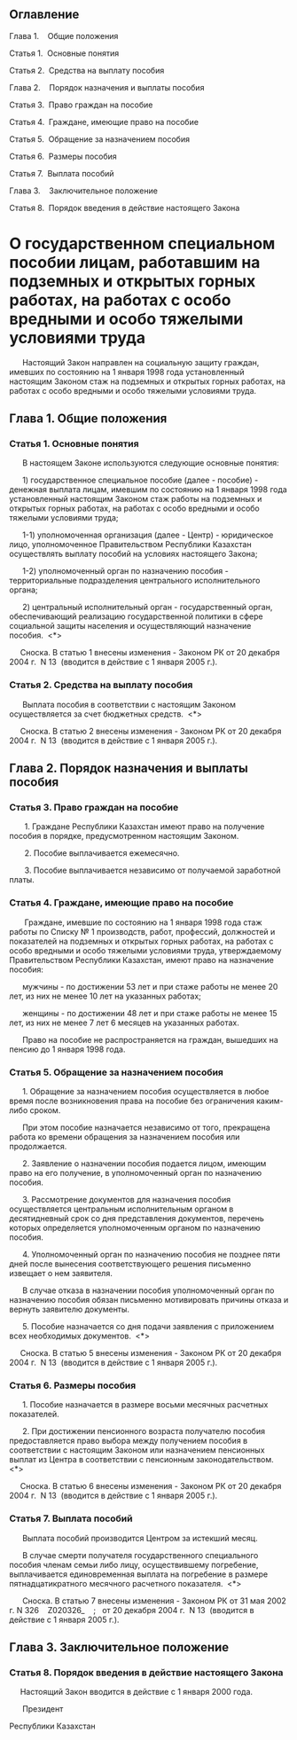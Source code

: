 ## Оглавление

Глава 1.    Общие положения

Статья 1.  Основные понятия

Статья 2.  Средства на выплату пособия

Глава 2.    Порядок назначения и выплаты пособия

Статья 3.  Право граждан на пособие

Статья 4.  Граждане, имеющие право на пособие

Статья 5.  Обращение за назначением пособия

Статья 6.  Размеры пособия

Статья 7.  Выплата пособий

Глава 3.    Заключительное положение

Статья 8.  Порядок введения в действие настоящего Закона

# О государственном специальном пособии лицам, работавшим на подземных и открытых горных работах, на работах с особо вредными и особо тяжелыми условиями труда

      Настоящий Закон направлен на социальную защиту граждан, имевших по состоянию на 1 января 1998 года установленный настоящим Законом стаж на подземных и открытых горных работах, на работах с особо вредными и особо тяжелыми условиями труда.

## Глава 1. Общие положения

### Статья 1. Основные понятия

      В настоящем Законе используются следующие основные понятия:

      1) государственное специальное пособие (далее - пособие) - денежная выплата лицам, имевшим по состоянию на 1 января 1998 года установленный настоящим Законом стаж работы на подземных и открытых горных работах, на работах с особо вредными и особо тяжелыми условиями труда;

      1-1) уполномоченная организация (далее - Центр) - юридическое лицо, уполномоченное Правительством Республики Казахстан осуществлять выплату пособий на условиях настоящего Закона;

      1-2) уполномоченный орган по назначению пособия - территориальные подразделения центрального исполнительного органа;

      2) центральный исполнительный орган - государственный орган, обеспечивающий реализацию государственной политики в сфере социальной защиты населения и осуществляющий назначение пособия.  <*>

     Сноска. В статью 1 внесены изменения - Законом РК от 20 декабря 2004 г.   N 13   (вводится в действие с 1 января 2005 г.).

### Статья 2. Средства на выплату пособия

      Выплата пособия в соответствии с настоящим Законом осуществляется за счет бюджетных средств.  <*>

     Сноска. В статью 2 внесены изменения - Законом РК от 20 декабря 2004 г.   N 13   (вводится в действие с 1 января 2005 г.).

## Глава 2. Порядок назначения и выплаты пособия

### Статья 3. Право граждан на пособие

       1. Граждане Республики Казахстан имеют право на получение пособия в порядке, предусмотренном настоящим Законом.

       2. Пособие выплачивается ежемесячно.

       3. Пособие выплачивается независимо от получаемой заработной платы.

### Статья 4. Граждане, имеющие право на пособие

       Граждане, имевшие по состоянию на 1 января 1998 года стаж работы по Списку № 1 производств, работ, профессий, должностей и показателей на подземных и открытых горных работах, на работах с особо вредными и особо тяжелыми условиями труда, утверждаемому Правительством Республики Казахстан, имеют право на назначение пособия:

      мужчины - по достижении 53 лет и при стаже работы не менее 20 лет, из них не менее 10 лет на указанных работах;

      женщины - по достижении 48 лет и при стаже работы не менее 15 лет, из них не менее 7 лет 6 месяцев на указанных работах.

      Право на пособие не распространяется на граждан, вышедших на пенсию до 1 января 1998 года.

### Статья 5. Обращение за назначением пособия

      1. Обращение за назначением пособия осуществляется в любое время после возникновения права на пособие без ограничения каким-либо сроком.

      При этом пособие назначается независимо от того, прекращена работа ко времени обращения за назначением пособия или продолжается.

      2. Заявление о назначении пособия подается лицом, имеющим право на его получение, в уполномоченный орган по назначению пособия.

      3. Рассмотрение документов для назначения пособия осуществляется центральным исполнительным органом в десятидневный срок со дня представления документов, перечень которых определяется уполномоченным органом по назначению пособия.

      4. Уполномоченный орган по назначению пособия не позднее пяти дней после вынесения соответствующего решения письменно извещает о нем заявителя.

      В случае отказа в назначении пособия уполномоченный орган по назначению пособия обязан письменно мотивировать причины отказа и вернуть заявителю документы.

      5. Пособие назначается со дня подачи заявления с приложением всех необходимых документов.  <*>

     Сноска. В статью 5 внесены изменения - Законом РК от 20 декабря 2004 г.   N 13   (вводится в действие с 1 января 2005 г.).

### Статья 6. Размеры пособия

      1. Пособие назначается в размере восьми месячных расчетных показателей.

      2. При достижении пенсионного возраста получателю пособия предоставляется право выбора между получением пособия в соответствии с настоящим Законом или назначением пенсионных выплат из Центра в соответствии с пенсионным законодательством.  <*>

     Сноска. В статью 6 внесены изменения - Законом РК от 20 декабря 2004 г.   N 13   (вводится в действие с 1 января 2005 г.).

### Статья 7. Выплата пособий

      Выплата пособий производится Центром за истекший месяц.

      В случае смерти получателя государственного специального пособия членам семьи либо лицу, осуществившему погребение, выплачивается единовременная выплата на погребение в размере пятнадцатикратного месячного расчетного показателя.  <*>

      Сноска. В статью 7 внесены изменения - Законом РК от 31 мая 2002 г. N 326     Z020326_     ;     от 20 декабря 2004 г.   N 13   (вводится в действие с 1 января 2005 г.).

## Глава 3. Заключительное положение

### Статья 8. Порядок введения в действие настоящего Закона

     Настоящий Закон вводится в действие с 1 января 2000 года.

      Президент

Республики Казахстан

